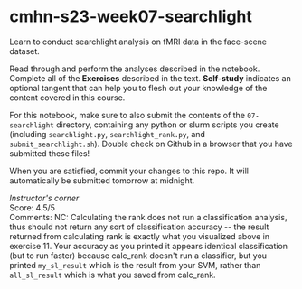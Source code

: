 # cmhn-s23-week07-searchlight
Learn to conduct searchlight analysis on fMRI data in the face-scene dataset.

Read through and perform the analyses described in the notebook. Complete all of the **Exercises** described in the text. **Self-study** indicates an optional tangent that can help you to flesh out your knowledge of the content covered in this course.

For this notebook, make sure to also submit the contents of the `07-searchlight` directory, containing any python or slurm scripts you create (including `searchlight.py`, `searchlight_rank.py`, and `submit_searchlight.sh`). Double check on Github in a browser that you have submitted these files!

When you are satisfied, commit your changes to this repo. It will automatically be submitted tomorrow at midnight.

*Instructor's corner*  
Score: 4.5/5        
Comments: NC: Calculating the rank does not run a classification analysis, thus should not return any sort of classification accuracy -- the result returned from calculating rank is exactly what you visualized above in exercise 11. Your accuracy as you printed it appears identical classification (but to run faster) because calc_rank doesn't run a classifier, but you printed `my_sl_result` which is the result from your SVM, rather than `all_sl_result` which is what you saved from calc_rank.   
